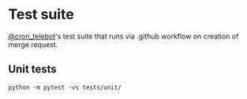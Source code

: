 # Test suite

[@cron_telebot](https://t.me/cron_telebot)'s test suite that runs via .github workflow on creation of merge request.

## Unit tests

    python -m pytest -vs tests/unit/
